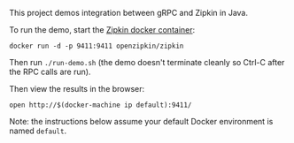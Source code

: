 This project demos integration between gRPC and Zipkin in Java.

To run the demo, start the [Zipkin docker container](https://github.com/openzipkin/docker-zipkin):

```
docker run -d -p 9411:9411 openzipkin/zipkin
```

Then run `./run-demo.sh` (the demo doesn't terminate cleanly so Ctrl-C after the RPC calls are run).

Then view the results in the browser:

```
open http://$(docker-machine ip default):9411/
```

Note: the instructions below assume your default Docker environment is named `default`.
